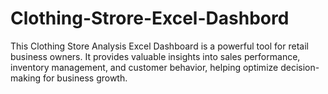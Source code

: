 # Clothing-Strore-Excel-Dashbord
This Clothing Store Analysis Excel Dashboard is a powerful tool for retail business owners. It provides valuable insights into sales performance, inventory management, and customer behavior, helping optimize decision-making for business growth.

